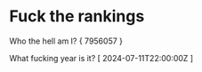 # Fuck the rankings

Who the hell am I?
{ 7956057 }

What fucking year is it?
[ 2024-07-11T22:00:00Z ]
